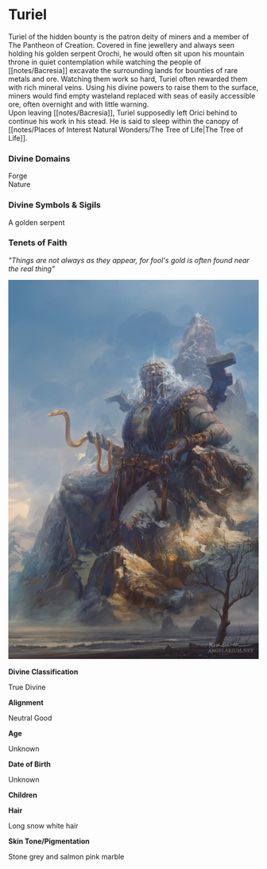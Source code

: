 # Turiel

Turiel of the hidden bounty is the patron deity of miners and a member of The Pantheon of Creation. Covered in fine jewellery and always seen holding his golden serpent Orochi, he would often sit upon his mountain throne in quiet contemplation while watching the people of [[notes/Bacresia]] excavate the surrounding lands for bounties of rare metals and ore. Watching them work so hard, Turiel often rewarded them with rich mineral veins. Using his divine powers to raise them to the surface, miners would find empty wasteland replaced with seas of easily accessible ore, often overnight and with little warning.  
Upon leaving [[notes/Bacresia]], Turiel supposedly left Orici behind to continue his work in his stead. He is said to sleep within the canopy of [[notes/Places of Interest  Natural Wonders/The Tree of Life|The Tree of Life]].

### Divine Domains

Forge  
Nature

### Divine Symbols & Sigils

A golden serpent

### Tenets of Faith

_"Things are not always as they appear, for fool's gold is often found near the real thing"_

![](notes/assets/turiel.jpg)

**Divine Classification**

True Divine

**Alignment**

Neutral Good

**Age**

Unknown

**Date of Birth**

Unknown

**Children**

**Hair**

Long snow white hair

**Skin Tone/Pigmentation**

Stone grey and salmon pink marble
